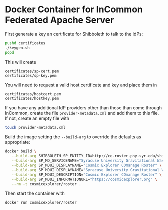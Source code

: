# Docker Container for InCommon Federated Apache Server

First generate a key an certificate for Shibboleth to talk to the IdPs:
```sh
pushd certificates
./keygen.sh
popd
```
This will create
```
certificates/sp-cert.pem
certificates/sp-key.pem
```

You will need to request a valid host certificate and key and place them in
```
certificates/hostcert.pem
certificates/hostkey.pem
```

If you have any additional IdP providers other than those than come through InCommon, create the file `provider-metadata.xml` and add them to this file. If not, create an empty file with
```sh
touch provider-metadata.xml
```

Build the image setting the `--build-arg` to override the defaults as appropriate:
```sh
docker build \
   --build-arg SHIBBOLETH_SP_ENTITY_ID=http://ce-roster.phy.syr.edu/shibboleth-sp \
   --build-arg SP_MD_SERVICENAME="Syracuse University Gravitational Wave Group - CE COmanage" \
   --build-arg SP_MDUI_DISPLAYNAME="Cosmic Explorer COmanage Roster" \
   --build-arg SP_MDUI_DISPLAYNAME="Syracuse University Gravitational Wave Group - CE COmanage" \
   --build-arg SP_MDUI_DESCRIPTION="Cosmic Explorer COmanage Roster" \
   --build-arg SP_MDUI_INFORMATIONURL="https://cosmicexplorer.org" \
   --rm -t cosmicexplorer/roster .
```

Then start the container with
```sh
docker run cosmicexplorer/roster
```
